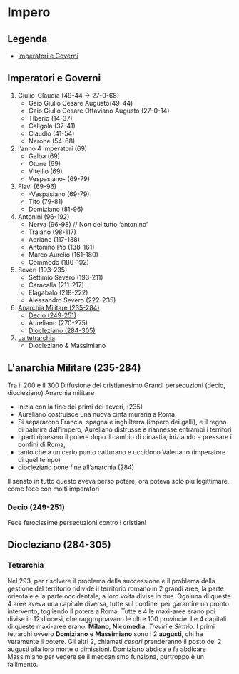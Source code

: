 # Impero

## Legenda

- [Imperatori e Governi](https://github.com/killerbossoriginal/quaderno/blob/main/storia/roma/impero.md#imperatori-e-governi)

## Imperatori e Governi

1. Giulio-Claudia (49-44 -> 27-0-68)
    - Gaio Giulio Cesare Augusto(49-44)
    - Gaio Giulio Cesare Ottaviano Augusto (27-0-14)
    - Tiberio (14-37)
    - Caligola (37-41)
    - Claudio (41-54)
    - Nerone (54-68)
2. l’anno 4 imperatori (69)
    - Galba (69)
    - Otone (69)
    - Vitellio (69)
    - Vespasiano- (69-79)
3. Flavi (69-96)
    - -Vespasiano (69-79)
    - Tito (79-81)
    - Domiziano (81-96)
4. Antonini (96-192)
    - Nerva (96-98) // Non del tutto ‘antonino’
    - Traiano (98-117)
    - Adriano (117-138)
    - Antonino Pio (138-161)
    - Marco Aurelio (161-180)
    - Commodo (180-192)
5. Severi (193-235)
    - Settimio Severo (193-211)
    - Caracalla (211-217)
    - Elagabalo (218-222)
    - Alessandro Severo (222-235)
6. [Anarchia Militare (235-284)](https://github.com/killerbossoriginal/quaderno/blob/main/storia/roma/impero.md#lanarchia-militare-235-284)
    - [Decio (249-251)]()
    - Aureliano (270-275)
    - [Diocleziano (284-305)](https://github.com/killerbossoriginal/quaderno/blob/main/storia/roma/impero.md#diocleziano-284-305)
7. [La tetrarchia](https://github.com/killerbossoriginal/quaderno/blob/main/storia/roma/impero.md#tetrarchia)
    - Diocleziano & Massimiano

## L'anarchia Militare (235-284)

Tra il 200 e il 300
Diffusione del cristianesimo
Grandi persecuzioni (decio, diocleziano)
Anarchia militare

- inizia con la fine dei primi dei severi, (235)
- Aureliano costruisce una nuova cinta muraria a Roma
- Si separarono Francia, spagna e inghilterra (impero dei galli), e il regno di palmira dall’impero, Aureliano distrusse e riannesse entrambi i territori
- I parti ripresero il potere dopo il cambio di dinastia, iniziando a pressare i confini di Roma,
- tanto che a un certo punto catturano e uccidono Valeriano (imperatore di quel tempo)
- diocleziano pone fine all’anarchia (284)

Il senato in tutto questo aveva perso potere, ora poteva solo più legittimare, come fece con molti imperatori

### Decio (249-251)

Fece ferocissime persecuzioni contro i cristiani

## Diocleziano (284-305)

### Tetrarchia

Nel 293, per risolvere il problema della successione e il problema della gestione del territorio ridivide il territorio romano in 2 grandi aree, la parte orientale e la parte occidentale, a loro volta divise in due. Ogniuna di queste 4 aree aveva una capitale diversa, tutte sul confine, per garantire un pronto intervento, togliendo il potere a Roma. Tutte e 4 le maxi-aree erano poi divise in 12 diocesi, che raggruppavano le oltre 100 provincie.
Le 4 capitali di queste maxi-aree erano: **Milano**, **Nicomedia**, *Treviri* e *Sirmio*. I primi tetrarchi ovvero **Domiziano** e **Massimiano** sono i 2 **augusti**, chi ha veramente il potere. Gli altri 2, chiamati *cesari* prenderanno il posto dei 2 augusti alla loro morte o dimissioni.
Domiziano abdica e fa abdicare Massimiano per vedere se il meccanismo funziona, purtroppo è un fallimento.
